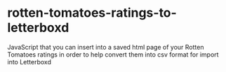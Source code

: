 # rotten-tomatoes-ratings-to-letterboxd
JavaScript that you can insert into a saved html page of your Rotten Tomatoes ratings in order to help convert them into csv format for import into Letterboxd
